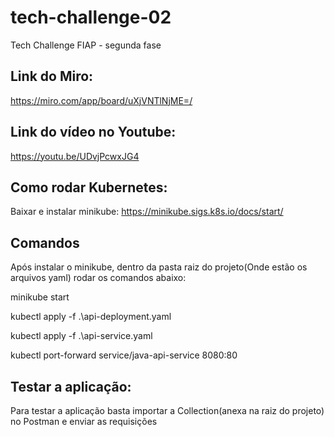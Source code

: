 # tech-challenge-02
Tech Challenge FIAP - segunda fase

## Link do Miro:
https://miro.com/app/board/uXjVNTlNjME=/

## Link do vídeo no Youtube:
https://youtu.be/UDvjPcwxJG4

## Como rodar Kubernetes:
Baixar e instalar minikube: https://minikube.sigs.k8s.io/docs/start/

## Comandos
Após instalar o minikube, dentro da pasta raiz do projeto(Onde estão os arquivos yaml) rodar os comandos abaixo:

minikube start  

kubectl apply -f .\api-deployment.yaml  

kubectl apply -f .\api-service.yaml  

kubectl port-forward service/java-api-service 8080:80 

## Testar a aplicação:
Para testar a aplicação basta importar a Collection(anexa na raiz do projeto) no Postman e enviar as requisições

